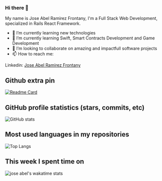 ### Hi there 👋

My name is Jose Abel Ramirez Frontany, I'm a Full Stack Web Development, specialized in Rails React Framework.

- 🔭 I’m currently learning new technologies
- 🌱 I’m currently learning Swift, Smart Contracts Development and Game Development
- 👯 I’m looking to collaborate on amazing and impactfull software projects
- 📫 How to reach me:

Linkedin: [Jose Abel Ramirez Frontany](https://www.linkedin.com/in/joseabelramirezfrontany/)

## Github extra pin

[![Readme Card](https://github-readme-stats.vercel.app/api/pin/?username=jose-Abel&repo=Ethereum-NFT)](https://github.com/jose-Abel/Ethereum-NFT.git)

## GitHub profile statistics (stars, commits, etc)

![GitHub stats](https://github-readme-stats.vercel.app/api?username=jose-Abel&show_icons=true&theme=tokyonight)

## Most used languages in my repositories

![Top Langs](https://github-readme-stats.vercel.app/api/top-langs/?username=jose-Abel&theme=tokyonight)

## This week I spent time on

<!--START_SECTION:waka-->

![jose abel's wakatime stats](https://github-readme-stats.vercel.app/api/wakatime?username=joseAbel)

<!--END_SECTION:waka-->
